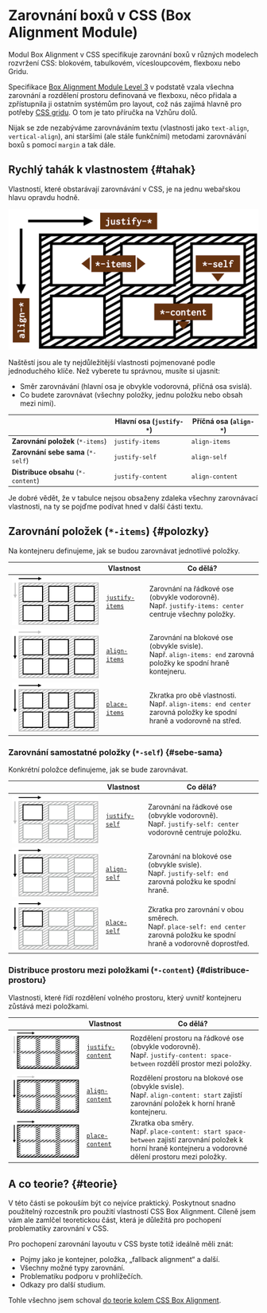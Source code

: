 # Zarovnání boxů v CSS (Box Alignment Module)

Modul Box Alignment v CSS specifikuje zarovnání boxů v různých modelech rozvržení CSS: blokovém, tabulkovém, vícesloupcovém, flexboxu nebo Gridu.

Specifikace [Box Alignment Module Level 3](https://www.w3.org/TR/css-align-3/) v podstatě vzala všechna zarovnání a rozdělení prostoru definovaná ve flexboxu, něco přidala a zpřístupnila ji ostatním systémům pro layout, což nás zajímá hlavně pro potřeby [CSS gridu](css-grid.md). O tom je tato příručka na Vzhůru dolů.

Nijak se zde nezabýváme zarovnáváním textu (vlastnosti jako `text-align`, `vertical-align`), ani staršími (ale stále funkčními) metodami zarovnávání boxů s pomocí `margin` a tak dále.

## Rychlý tahák k vlastnostem {#tahak}

Vlastností, které obstarávají zarovnávání v CSS, je na jednu webařskou hlavu opravdu hodně.

![Tahák k CSS Box Alignment](../dist/images/original/vdgrid/css-box-alignment-tahak.png)

Naštěstí jsou ale ty nejdůležitější vlastnosti pojmenované podle jednoduchého klíče. Než vyberete tu správnou, musíte si ujasnit:

- Směr zarovnávání (hlavní osa je obvykle vodorovná, příčná osa svislá).
- Co budete zarovnávat (všechny položky, jednu položku nebo obsah mezi nimi).

<div class="rwd-scrollable f-6"  markdown="1">

|                                     | **Hlavní osa** (`justify-*`) | **Příčná osa** (`align-*`) |
|-------------------------------------|------------------------------|----------------------------|
| **Zarovnání položek** (`*-items`)   |  `justify-items`     | `align-items`     |
| **Zarovnání sebe sama** (`*-self`)  |  `justify-self`      | `align-self`      |
| **Distribuce obsahu** (`*-content`) |  `justify-content`   | `align-content`   |

</div>

Je dobré vědět, že v tabulce nejsou obsaženy zdaleka všechny zarovnávací vlastnosti, na ty se pojďme podívat hned v další části textu.

## Zarovnání položek (`*-items`) {#polozky}

Na kontejneru definujeme, jak se budou zarovnávat jednotlivé položky.

<div class="rwd-scrollable f-6" markdown="1">

|          | Vlastnost                               | Co dělá?  |
|----------|-----------------------------------------|-----------|
| ![Vlastnost justify-items](../dist/images/small/vdgrid/css-justify-items-schema.png) | [`justify-items`](css-justify-items.md) | Zarovnání na řádkové ose (obvykle vodorovně). <br> Např. `justify-items: center` centruje všechny položky. |
| ![Vlastnost align-items](../dist/images/small/vdgrid/css-align-items-schema.png) | [`align-items`](css-align-items.md)     | Zarovnání na blokové ose (obvykle svisle). <br> Např. `align-items: end` zarovná položky ke spodní hraně kontejneru. |
| ![Vlastnost place-items](../dist/images/small/vdgrid/css-place-items-schema.png) | [`place-items`](css-place-items.md)     | Zkratka pro obě vlastnosti. <br> Např. `align-items: end center` zarovná položky ke spodní hraně a vodorovně na střed. |

</div>

### Zarovnání samostatné položky (`*-self`) {#sebe-sama}

Konkrétní položce definujeme, jak se bude zarovnávat.

<div class="rwd-scrollable f-6" markdown="1">

|          | Vlastnost                               | Co dělá?  |
|----------|-----------------------------------------|-----------|
| ![Vlastnost justify-self](../dist/images/small/vdgrid/css-justify-self-schema.png) | [`justify-self`](css-justify-self.md)   | Zarovnání na řádkové ose (obvykle vodorovně). <br> Např. `justify-self: center` vodorovně centruje položku. |
| ![Vlastnost align-self](../dist/images/small/vdgrid/css-align-self-schema.png) | [`align-self`](css-align-self.md)   | Zarovnání na blokové ose (obvykle svisle). <br> Např. `justify-self: end` zarovná položku ke spodní hraně. |
| ![Vlastnost place-self](../dist/images/small/vdgrid/css-place-self-schema.png) | [`place-self`](css-place-self.md)   | Zkratka pro zarovnání v obou směrech. <br> Např. `place-self: end center` zarovná položku ke spodní hraně a vodorovně doprostřed. |

</div>

### Distribuce prostoru mezi položkami (`*-content`) {#distribuce-prostoru}

Vlastnosti, které řídí rozdělení volného prostoru, který uvnitř kontejneru zůstává mezi položkami.

<div class="rwd-scrollable f-6" markdown="1">

|          | Vlastnost                               | Co dělá?  |
|----------|-----------------------------------------|-----------|
| ![Vlastnost justify-content](../dist/images/small/vdgrid/css-justify-content-schema.png) | [`justify-content`](css-justify-content.md) | Rozdělení prostoru na řádkové ose (obvykle vodorovně). <br> Např. `justify-content: space-between` rozdělí prostor mezi položky. |
| ![Vlastnost align-content](../dist/images/small/vdgrid/css-align-content-schema.png) | [`align-content`](css-align-content.md) | Rozdělení prostoru na blokové ose (obvykle svisle). <br> Např. `align-content: start` zajistí zarovnání položek k horní hraně kontejneru. |
| ![Vlastnost place-content](../dist/images/small/vdgrid/css-place-content-schema.png) | [`place-content`](css-place-content.md) | Zkratka oba směry. <br> Např. `place-content: start space-between` zajistí zarovnání položek k horní hraně kontejneru a vodorovné dělení prostoru mezi položky. |

## A co teorie? {#teorie}

V této části se pokouším být co nejvíce praktický. Poskytnout snadno použitelný rozcestník pro použití vlastností CSS Box Alignment. Cíleně jsem vám ale zamlčel teoretickou část, která je důležitá pro pochopení problematiky zarovnání v CSS. 

Pro pochopení zarovnání layoutu v CSS byste totiž ideálně měli znát:

- Pojmy jako je kontejner, položka, „fallback alignment“ a další.
- Všechny možné typy zarovnání.
- Problematiku podporu v prohlížečích.
- Odkazy pro další studium.

Tohle všechno jsem schoval [do teorie kolem CSS Box Alignment](css-box-alignment-teorie.md).
